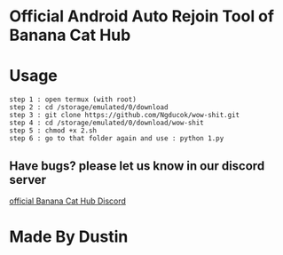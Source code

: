 # Official Android Auto Rejoin Tool of Banana Cat Hub

# Usage
```
step 1 : open termux (with root)
step 2 : cd /storage/emulated/0/download
step 3 : git clone https://github.com/Ngducok/wow-shit.git
step 4 : cd /storage/emulated/0/download/wow-shit
step 5 : chmod +x 2.sh 
step 6 : go to that folder again and use : python 1.py
```

## Have bugs? please let us know in our discord server
[official Banana Cat Hub Discord](discord.gg/chuoihup)

# Made By Dustin 
